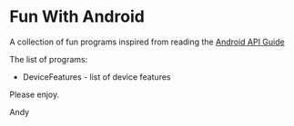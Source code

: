Fun With Android
================

A collection of fun programs inspired from reading the [Android API Guide](http://developer.android.com/guide/index.html)

The list of programs:
* DeviceFeatures - list of device features

Please enjoy.


Andy